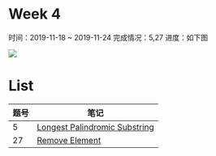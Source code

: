 # Week 4

时间：2019-11-18 ~ 2019-11-24 
完成情况：5,27
进度：如下图    

![](assets/we_progress.png) 

# List  

| 题号 | 笔记 |  
|---|---|  
| 5 | [Longest Palindromic Substring](https://github.com/chenxinlong/leetcode/blob/master/algs/5.go) |  
| 27 | [Remove Element](https://github.com/chenxinlong/leetcode/blob/master/algs/27.go)|  